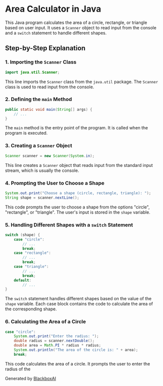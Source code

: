  # Area Calculator in Java

This Java program calculates the area of a circle, rectangle, or triangle based on user input. It uses a `Scanner` object to read input from the console and a `switch` statement to handle different shapes.

## Step-by-Step Explanation

### 1. Importing the `Scanner` Class

```java
import java.util.Scanner;
```

This line imports the `Scanner` class from the `java.util` package. The `Scanner` class is used to read input from the console.

### 2. Defining the `main` Method

```java
public static void main(String[] args) {
    // ...
}
```

The `main` method is the entry point of the program. It is called when the program is executed.

### 3. Creating a `Scanner` Object

```java
Scanner scanner = new Scanner(System.in);
```

This line creates a `Scanner` object that reads input from the standard input stream, which is usually the console.

### 4. Prompting the User to Choose a Shape

```java
System.out.print("Choose a shape (circle, rectangle, triangle): ");
String shape = scanner.nextLine();
```

This code prompts the user to choose a shape from the options "circle", "rectangle", or "triangle". The user's input is stored in the `shape` variable.

### 5. Handling Different Shapes with a `switch` Statement

```java
switch (shape) {
    case "circle":
        // ...
        break;
    case "rectangle":
        // ...
        break;
    case "triangle":
        // ...
        break;
    default:
        // ...
}
```

The `switch` statement handles different shapes based on the value of the `shape` variable. Each case block contains the code to calculate the area of the corresponding shape.

### 6. Calculating the Area of a Circle

```java
case "circle":
    System.out.print("Enter the radius: ");
    double radius = scanner.nextDouble();
    double area = Math.PI * radius * radius;
    System.out.println("The area of the circle is: " + area);
    break;
```

This code calculates the area of a circle. It prompts the user to enter the radius of the

Generated by [BlackboxAI](https://www.blackbox.ai)